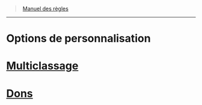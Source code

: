 ﻿---
!Items
Id: custom_options_hd.md#options-de-personnalisation
RootId: custom_options_hd.md
ParentLink: index.md
Name: Options de personnalisation
ParentName: Manuel des règles
NameLevel: 1
Attributes: {}
---
>  [Manuel des règles](index.md)

---


# Options de personnalisation



# [Multiclassage](hd_multiclassing.md)



# [Dons](hd_feats.md)

